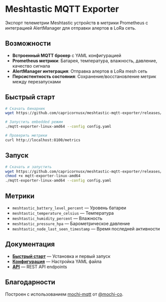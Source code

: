 # Meshtastic MQTT Exporter

Экспорт телеметрии Meshtastic устройств в метрики Prometheus с интеграцией AlertManager для отправки алертов в LoRa сеть.

## Возможности

- **Встроенный MQTT брокер** с YAML конфигурацией
- **Prometheus метрики**: Батарея, температура, влажность, давление, качество сигнала
- **AlertManager интеграция**: Отправка алертов в LoRa mesh сеть
- **Персистентность состояния**: Сохранение/восстановление метрик между перезапусками

## Быстрый старт

```bash
# Скачать бинарник
wget https://github.com/capricornusx/meshtastic-mqtt-exporter/releases/latest/download/mqtt-exporter-linux-amd64

# Запустить embedded режим
./mqtt-exporter-linux-amd64 --config config.yaml

# Проверить метрики
curl http://localhost:8100/metrics
```

## Запуск

```bash
# Скачать и запустить
wget https://github.com/capricornusx/meshtastic-mqtt-exporter/releases/latest/download/mqtt-exporter-linux-amd64
chmod +x mqtt-exporter-linux-amd64
./mqtt-exporter-linux-amd64 --config config.yaml
```

## Метрики

- `meshtastic_battery_level_percent` — Уровень батареи
- `meshtastic_temperature_celsius` — Температура
- `meshtastic_humidity_percent` — Влажность  
- `meshtastic_pressure_hpa` — Барометрическое давление
- `meshtastic_node_last_seen_timestamp` — Время последней активности

## Документация

- **[Быстрый старт](quick-start.md)** — Установка и первый запуск
- **[Конфигурация](configuration.md)** — Настройка YAML файла
- **[API](api.md)** — REST API endpoints

## Благодарности

Построен с использованием [mochi-mqtt](https://github.com/mochi-mqtt/server) от [@mochi-co](https://github.com/mochi-co).